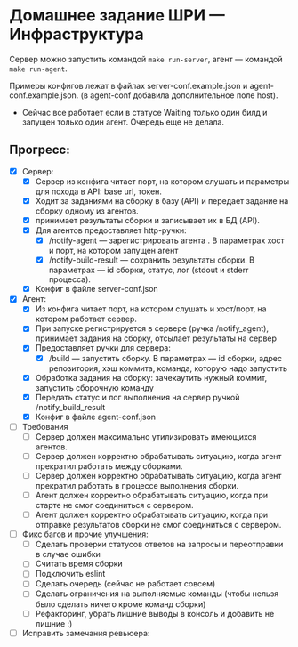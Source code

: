 # Домашнее задание ШРИ — Инфраструктура
Сервер можно запустить командой `make run-server`, агент — командой `make run-agent`.

Примеры конфигов лежат в файлах server-conf.example.json и agent-conf.example.json. (в agent-conf добавила дополнительное поле host).
* Сейчас все работает если в статусе Waiting только один билд и запущен только один агент. Очередь еще не делала.
## Прогресс:
- [x] Сервер:
  - [x] Сервер из конфига читает порт, на котором слушать и параметры для похода в API: base url, токен.
  - [x] Ходит за заданиями на сборку в базу (API) и передает задание на сборку одному из агентов.
  - [x] принимает результаты сборки и записывает их в БД (API).
  - [x] Для агентов предоставляет http-ручки:
    - [x] /notify-agent — зарегистрировать агента . В параметрах хост и порт, на котором запущен агент
    - [x] /notify-build-result — сохранить результаты сборки. В параметрах — id сборки, статус, лог (stdout и stderr процесса).
  - [x] Конфиг в файле server-conf.json
- [x] Агент:
  - [x] Из конфига читает порт, на котором слушать и хост/порт, на котором работает сервер.
  - [x] При запуске регистрируется в сервере (ручка /notify_agent), принимает задания на сборку, отсылает результаты на сервер
  - [x] Предоставляет ручки для сервера:
    - [x] /build — запустить сборку. В параметрах — id сборки, адрес репозитория, хэш коммита, команда, которую надо запустить
  - [x] Обработка задания на сборку: зачекаутить нужный коммит, запустить сборочную команду
  - [x] Передать статус и лог выполнения на сервер ручкой /notify_build_result
  - [x] Конфиг в файле agent-conf.json
- [ ] Требования
  - [ ] Сервер должен максимально утилизировать имеющихся агентов.
  - [ ] Сервер должен корректно обрабатывать ситуацию, когда агент прекратил работать между сборками.
  - [ ] Сервер должен корректно обрабатывать ситуацию, когда агент прекратил работать в процессе выполнения сборки.
  - [ ] Агент должен корректно обрабатывать ситуацию, когда при старте не смог соединиться с сервером.
  - [ ] Агент должен корректно обрабатывать ситуацию, когда при отправке результатов сборки не смог соединиться с сервером.
- [ ] Фикс багов и прочие улучшения:
  - [ ] Сделать проверки статусов ответов на запросы и переотправки в случае ошибки
  - [ ] Считать время сборки
  - [ ] Подключить eslint
  - [ ] Сделать очередь (сейчас не работает совсем)
  - [ ] Сделать ограничения на выполняемые команды (чтобы нельзя было сделать ничего кроме команд сборки)
  - [ ] Рефакторинг, убрать лишние выводы в консоль и добавить не лишние :)
- [ ] Исправить замечания ревьюера:
